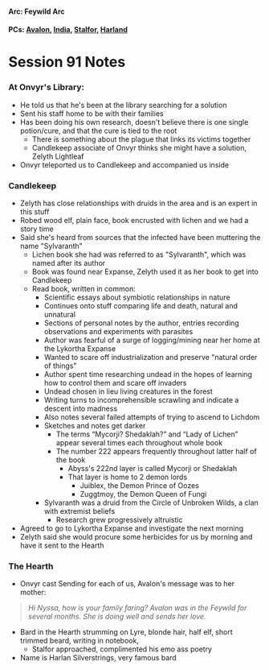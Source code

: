 #### Arc: Feywild Arc
#### PCs: [Avalon](PCs/Current/Avalon.md), [India](PCs/Current/India.md), [Stalfor](PCs/Current/Stalfor.md), [Harland](Harland.md)

# Session 91 Notes
### At Onvyr's Library:
- He told us that he's been at the library searching for a solution
- Sent his staff home to be with their families
- Has been doing his own research, doesn't believe there is one single potion/cure, and that the cure is tied to the root
	- There is something about the plague that links its victims together
	- Candlekeep associate of Onvyr thinks she might have a solution, Zelyth Lightleaf
- Onvyr teleported us to Candlekeep and accompanied us inside

### Candlekeep
- Zelyth has close relationships with druids in the area and is an expert in this stuff
- Robed wood elf, plain face, book encrusted with lichen and we had a story time
- Said she's heard from sources that the infected have been muttering the name "Sylvaranth"
	- Lichen book she had was referred to as "Sylvaranth", which was named after its author
	- Book was found near Expanse, Zelyth used it as her book to get into Candlekeep
	- Read book, written in common:
		- Scientific essays about symbiotic relationships in nature
		- Continues onto stuff comparing life and death, natural and unnatural
		- Sections of personal notes by the author, entries recording observations and experiments with parasites
		- Author was fearful of a surge of logging/mining near her home at the Lykortha Expanse
		- Wanted to scare off industrialization and preserve "natural order of things"
		- Author spent time researching undead in the hopes of learning how to control them and scare off invaders
		- Undead chosen in lieu living creatures in the forest
		- Writing turns to incomprehensible scrawling and indicate a descent into madness
		- Also notes several failed attempts of trying to ascend to Lichdom
		- Sketches and notes get darker 
			- The terms “Mycorji? Shedaklah?” and “Lady of Lichen” appear several times each throughout whole book
			- The number 222 appears frequently throughout latter half of the book
				- Abyss's 222nd layer is called Mycorji or Shedaklah
				- That layer is home to 2 demon lords
					- Juiblex, the Demon Prince of Oozes
					- Zuggtmoy, the Demon Queen of Fungi
		- Sylvaranth was a druid from the Circle of Unbroken Wilds, a clan with extremist beliefs
			- Research grew progressively altruistic
- Agreed to go to Lykortha Expanse and investigate the next morning
- Zelyth said she would procure some herbicides for us by morning and have it sent to the Hearth

### The Hearth
- Onvyr cast Sending for each of us, Avalon's message was to her mother:
> *Hi Nyssa, how is your family faring? Avalon was in the Feywild for several months. She is doing well and sends her love.*
- Bard in the Hearth strumming on Lyre, blonde hair, half elf, short trimmed beard, writing in notebook,
	- Stalfor approached, complimented his emo ass poetry
- Name is Harlan Silverstrings, very famous bard